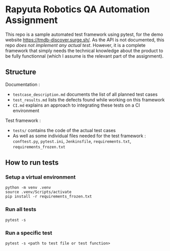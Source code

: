 # Rapyuta Robotics QA Automation Assignment

This repo is a sample automated test framework using pytest, for the demo website https://tmdb-discover.surge.sh/.
As the API is not documented, this repo *does not implement any actual test*. However, it is a complete framework that simply needs the technical knowledge about the product to be fully functionnal (which I assume is the relevant part of the assignment).

## Structure
Documentation :
- `testcase_description.md` documents the list of all planned test cases
- `test_results.md` lists the defects found while working on this framework
- `CI.md` explains an approach to integrating these tests on a CI environment

Test framework :
- `tests/` contains the code of the actual test cases
- As well as some individual files needed for the test framework : `conftest.py`, `pytest.ini`, `Jenkinsfile`, `requirements.txt`, `requirements_frozen.txt`


## How to run tests

### Setup a virtual environment
```
python -m venv .venv
source .venv/Scripts/activate
pip install -r requirements_frozen.txt
```

### Run all tests
```
pytest -s
```

### Run a specific test
```
pytest -s <path to test file or test function>
```